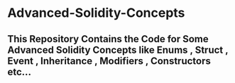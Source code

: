 # Advanced-Solidity-Concepts
## This Repository Contains the Code for Some Advanced Solidity Concepts like Enums , Struct , Event , Inheritance , Modifiers , Constructors etc...
